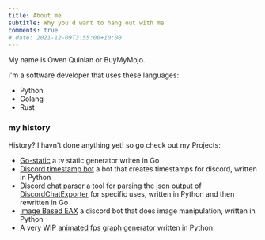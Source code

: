 ```yaml
---
title: About me
subtitle: Why you'd want to hang out with me
comments: true
# date: 2021-12-09T3:55:00+10:00
---
```



My name is Owen Quinlan or BuyMyMojo.


I'm a software developer that uses these languages:


   - Python
   - Golang
   - Rust


### my history


History? I havn't done anything yet! so go check out my Projects:


   - [Go-static](https://gitlab.com/BuyMyMojo/go-static) a tv static generator writen in Go
   - [Discord timestamp bot](https://gitlab.com/BuyMyMojo/discord-timestamp-bot) a bot that creates timestamps for discord, written in Python
   - [Discord chat parser](https://gitlab.com/BuyMyMojo/discord-chat-parser) a tool for parsing the json output of [DiscordChatExporter](https://github.com/Tyrrrz/DiscordChatExporter) for specific uses, written in Python and then rewritten in Go
   - [Image Based EAX](https://gitlab.com/BuyMyMojo/Image-Based-EAX) a discord bot that does image manipulation, written in Python
   - A very WIP [animated fps graph generator](https://gitlab.com/BuyMyMojo/Video-FPS-overlay) written in Python
